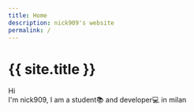 ```yaml
---
title: Home
description: nick909's website
permalink: /
---
```


# {{ site.title }}

Hi<br>
I'm nick909, I am a student📚 and developer💻 in milan


